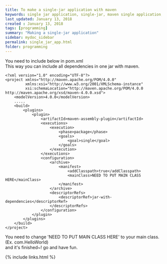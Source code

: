 ```yaml
---
title: To make a single-jar application with maven
keywords: single jar application, single-jar, maven single application, single program 
last_updated: January 13, 2018
created : January 13, 2018
tags: [programming]
summary: "Making a single-jar application"
sidebar: mydoc_sidebar
permalink: single_jar_app.html
folder: programming
---
```


You need to include below in pom.xml  
This way you can include all dependencies in one jar with maven.

````
<?xml version="1.0" encoding="UTF-8"?>
<project xmlns="http://maven.apache.org/POM/4.0.0"
         xmlns:xsi="http://www.w3.org/2001/XMLSchema-instance"
         xsi:schemaLocation="http://maven.apache.org/POM/4.0.0 http://maven.apache.org/xsd/maven-4.0.0.xsd">
    <modelVersion>4.0.0</modelVersion>
    .....
    <build>
        <plugins>
            <plugin>
                <artifactId>maven-assembly-plugin</artifactId>
                <executions>
                    <execution>
                        <phase>package</phase>
                        <goals>
                            <goal>single</goal>
                        </goals>
                    </execution>
                </executions>
                <configuration>
                    <archive>
                        <manifest>
                            <addClasspath>true</addClasspath>
                            <mainClass>NEED TO PUT MAIN CLASS HERE</mainClass>
                        </manifest>
                    </archive>
                    <descriptorRefs>
                        <descriptorRef>jar-with-dependencies</descriptorRef>
                    </descriptorRefs>
                </configuration>
            </plugin>
        </plugins>
    </build>
</project>
````

You need to change 'NEED TO PUT MAIN CLASS HERE' to your main class. (Ex. com.HelloWorld)  
and it's finished~! go and have fun.  

{% include links.html %}
